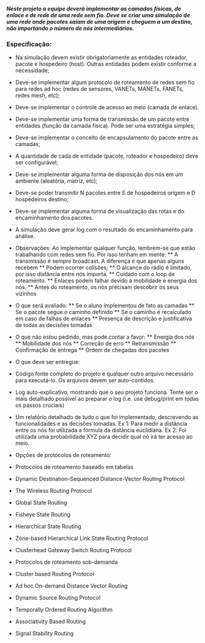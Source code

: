 ##### Neste projeto a equipe deverá implementar as camadas físicas, de enlace e de rede de uma rede sem fio. Deve se criar uma simulação de uma rede onde pacotes saiam de uma origem e cheguem a um destino, não importando o número de nós intermediários.

### Especificação:
* Na simulação devem existir obrigatoriamente as entidades roteador, pacote e hospedeiro (host).  Outras entidades podem existir conforme a necessidade;

* Deve-se implementar algum protocolo de roteamento de redes sem fio para redes ad hoc (redes de sensores, VANETs, MANETs, FANETs, redes mesh, etc);  

* Deve-se implementar o controle de acesso ao meio (camada de enlace).

* Deve-se implementar uma forma de transmissão de um pacote entre entidades (função da camada física). Pode ser uma estratégia simples;

* Deve-se implementar o conceito de encapsulamento do pacote entre as camadas;

* A quantidade de cada de entidade (pacote, roteador e hospedeiro) deve ser configurável;

* Deve-se implementar alguma forma de disposição dos nós em um ambiente (aleatória, matriz, etc);

* Deve-se poder transmitir N pacotes entre S de hospedeiros origem e D hospedeiros destino;

* Deve-se implementar alguma forma de visualização das rotas e do encaminhamento dos pacotes.

* A simulação deve gerar log com o resultado do encaminhamento para análise.

* Observações: Ao implementar qualquer função, lembrem-se que estão trabalhando com redes sem fio. Por isso tenham
em mente:
 ** A transmissão é sempre broadcast. A diferença é que apenas alguns recebem
 ** Podem ocorrer colisões; 
 ** O alcance do rádio é limitado, por isso distância entre nós importa.
 ** Cuidado com o loop de roteamento.
 ** Enlaces podem falhar devido à mobilidade e energia dos nós.
 ** Antes do roteamento, os nós precisam descobrir os seus vizinhos

* O que será avaliado:
 ** Se o aluno implementou de fato as camadas
 ** Se o pacote segue o caminho definido
 ** Se o caminho é recalculado em caso de falhas de enlaces
 ** Presença de descrição e justificativa de todas as decisões tomadas

* O que não estou pedindo, mas pode contar a favor:
 ** Energia dos nós
 ** Mobilidade dos nós
 ** Correção de erro
 ** Retransmissão
 ** Confirmação de entrega
 ** Ordem de chegadas dos pacotes

* O que deve ser entregue:
 * Código fonte completo do projeto e qualquer outro arquivo necessário para executá-lo. Os arquivos devem ser auto-contidos.
 * Log auto-explicativo, mostrando que o seu projeto funciona. Tente ser o mais detalhado possível ao preparar o log (i.e. use debug/print em todas os passos cruciais)
 * Um relatório detalhado de tudo o que foi implementado, descrevendo as funcionalidades e as decisões tomadas. Ex 1: Para medir a distância entre os nós foi utilizada a fórmula da distância euclidiana. Ex 2: Foi utilizada uma probabilidade XYZ para decidir qual nó irá ter acesso ao meio.

* Opções de protocolos de roteamento:
 * Protocolos de roteamento baseado em tabelas
  * Dynamic Destination-Sequenced Distance-Vector Routing Protocol
  * The Wireless Routing Protocol
  * Global State Routing
  * Fisheye State Routing
  * Hierarchical State Routing
  * Zone-based Hierarchical Link State Routing Protocol
  * Clusterhead Gateway Switch Routing Protocol
  
* Protocolos de roteamento sob-demanda
 * Cluster based Routing Protocol
 * Ad hoc On-demand Distance Vector Routing
 * Dynamic Source Routing Protocol
 * Temporally Ordered Routing Algorithm
 * Associativity Based Routing
 * Signal Stability Routing